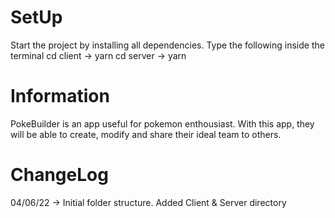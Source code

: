 # SetUp

Start the project by installing all dependencies. Type the following inside the terminal
cd client -> yarn
cd server -> yarn

# Information

PokeBuilder is an app useful for pokemon enthousiast. With this app, they will be able to create, modify and share their ideal team to others.

# ChangeLog

04/06/22 -> Initial folder structure. Added Client & Server directory
